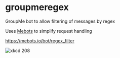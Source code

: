 # groupmeregex
GroupMe bot to allow filtering of messages by regex

Uses [Mebots](https://mebots.io/) to simplify request handling

https://mebots.io/bot/regex_filter

![xkcd 208](https://imgs.xkcd.com/comics/regular_expressions.png)
